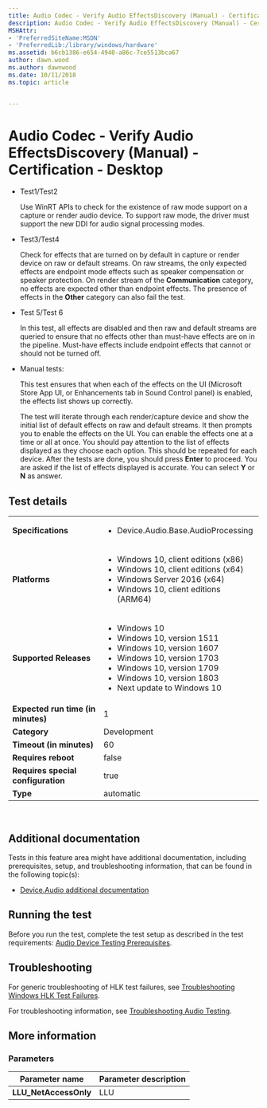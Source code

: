```yaml
---
title: Audio Codec - Verify Audio EffectsDiscovery (Manual) - Certification - Desktop
description: Audio Codec - Verify Audio EffectsDiscovery (Manual) - Certification
MSHAttr:
- 'PreferredSiteName:MSDN'
- 'PreferredLib:/library/windows/hardware'
ms.assetid: b6cb1386-e654-4940-a86c-7ce5513bca67
author: dawn.wood
ms.author: dawnwood
ms.date: 10/11/2018
ms.topic: article


---
```


# Audio Codec - Verify Audio EffectsDiscovery (Manual) - Certification - Desktop


-   Test1/Test2

    Use WinRT APIs to check for the existence of raw mode support on a capture or render audio device. To support raw mode, the driver must support the new DDI for audio signal processing modes.

-   Test3/Test4

    Check for effects that are turned on by default in capture or render device on raw or default streams. On raw streams, the only expected effects are endpoint mode effects such as speaker compensation or speaker protection. On render stream of the **Communication** category, no effects are expected other than endpoint effects. The presence of effects in the **Other** category can also fail the test.

-   Test 5/Test 6

    In this test, all effects are disabled and then raw and default streams are queried to ensure that no effects other than must-have effects are on in the pipeline. Must-have effects include endpoint effects that cannot or should not be turned off.

-   Manual tests:

    This test ensures that when each of the effects on the UI (Microsoft Store App UI, or Enhancements tab in Sound Control panel) is enabled, the effects list shows up correctly.

    The test will iterate through each render/capture device and show the initial list of default effects on raw and default streams. It then prompts you to enable the effects on the UI. You can enable the effects one at a time or all at once. You should pay attention to the list of effects displayed as they choose each option. This should be repeated for each device. After the tests are done, you should press **Enter** to proceed. You are asked if the list of effects displayed is accurate. You can select **Y** or **N** as answer.

## Test details
|||
|---|---|
| **Specifications**  | <ul><li>Device.Audio.Base.AudioProcessing</li></ul> |  
| **Platforms**   | <ul><li>Windows 10, client editions (x86)</li><li>Windows 10, client editions (x64)</li><li>Windows Server 2016 (x64)</li><li>Windows 10, client editions (ARM64)</li></ul> |
| **Supported Releases** | <ul><li>Windows 10</li><li>Windows 10, version 1511</li><li>Windows 10, version 1607</li><li>Windows 10, version 1703</li><li>Windows 10, version 1709</li><li>Windows 10, version 1803</li><li>Next update to Windows 10</li></ul> |
|**Expected run time (in minutes)**| 1 |
|**Category**| Development |
|**Timeout (in minutes)**| 60 |
|**Requires reboot**| false |
|**Requires special configuration**| true |
|**Type**| automatic |

 

## <span id="Additional_documentation"></span><span id="additional_documentation"></span><span id="ADDITIONAL_DOCUMENTATION"></span>Additional documentation


Tests in this feature area might have additional documentation, including prerequisites, setup, and troubleshooting information, that can be found in the following topic(s):

-   [Device.Audio additional documentation](device-audio-additional-documentation.md)

## <span id="Running_the_test"></span><span id="running_the_test"></span><span id="RUNNING_THE_TEST"></span>Running the test


Before you run the test, complete the test setup as described in the test requirements: [Audio Device Testing Prerequisites](audio-device-testing-prerequisites.md).

## <span id="Troubleshooting"></span><span id="troubleshooting"></span><span id="TROUBLESHOOTING"></span>Troubleshooting


For generic troubleshooting of HLK test failures, see [Troubleshooting Windows HLK Test Failures](..\user\troubleshooting-windows-hlk-test-failures.md).

For troubleshooting information, see [Troubleshooting Audio Testing](troubleshooting-audio-testing.md).

## <span id="More_information"></span><span id="more_information"></span><span id="MORE_INFORMATION"></span>More information


### <span id="Parameters"></span><span id="parameters"></span><span id="PARAMETERS"></span>Parameters

| Parameter name         | Parameter description |
|------------------------|-----------------------|
| **LLU\_NetAccessOnly** | LLU                   |

 

 

 






